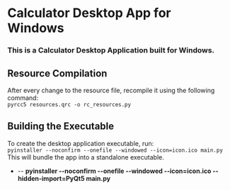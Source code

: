 # Calculator Desktop App for Windows
### This is a Calculator Desktop Application built for Windows.  
## Resource Compilation  
After every change to the resource file, recompile it using the following command:  
`pyrcc5 resources.qrc -o rc_resources.py`  
## Building the Executable  
To create the desktop application executable, run:  
`pyinstaller --noconfirm --onefile --windowed --icon=icon.ico main.py`
This will bundle the app into a standalone executable.  

- -- **pyinstaller --noconfirm --onefile --windowed --icon=icon.ico --hidden-import=PyQt5 main.py**


